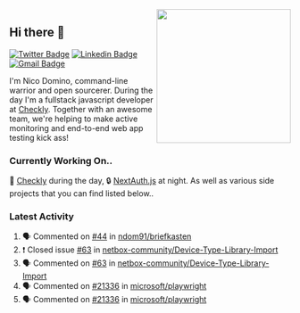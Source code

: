 <img align="right" src="https://user-images.githubusercontent.com/7415984/172472491-91b16eac-fa22-4ecf-92df-d687139fd1f9.gif" width="240" />

## Hi there 👋

[![Twitter Badge](https://img.shields.io/badge/-@ndom91-1ca0f1?style=flat-square&labelColor=1ca0f1&logo=twitter&logoColor=white&link=https://twitter.com/ndom91)](https://twitter.com/ndom91) [![Linkedin Badge](https://img.shields.io/badge/-ndom91-blue?style=flat-square&logo=Linkedin&logoColor=white&link=https://www.linkedin.com/in/ndom91/)](https://www.linkedin.com/in/ndom91/) [![Gmail Badge](https://img.shields.io/badge/-yo@ndo.dev-c14438?style=flat-square&logo=mail.ru&logoColor=white&link=mailto:yo@ndo.dev)](mailto:yo@ndo.dev)

I'm Nico Domino, command-line warrior and open sourcerer. During the day I'm a fullstack javascript developer at [Checkly](https://checklyhq.com). Together with an awesome team, we're helping to make active monitoring and end-to-end web app testing kick ass!

### Currently Working On..

🦝 [Checkly](https://checklyhq.com) during the day, 🔒 [NextAuth.js](https://github.com/nextauthjs/next-auth) at night. As well as various side projects that you can find listed below..

<!--START_SECTION_PROFILE_VIEWS:readme-info-->
<!--END_SECTION_PROFILE_VIEWS:readme-info-->

<!--START_SECTION_DAILY_COMMIT:readme-info-->
<!--END_SECTION_DAILY_COMMIT:readme-info-->

<!--START_SECTION_WEEKLY_COMMIT:readme-info-->
<!--END_SECTION_WEEKLY_COMMIT:readme-info-->

### Latest Activity

<!--START_SECTION:activity-->
1. 🗣 Commented on [#44](https://github.com/ndom91/briefkasten/issues/44) in [ndom91/briefkasten](https://github.com/ndom91/briefkasten)
2. ❗️ Closed issue [#63](https://github.com/netbox-community/Device-Type-Library-Import/issues/63) in [netbox-community/Device-Type-Library-Import](https://github.com/netbox-community/Device-Type-Library-Import)
3. 🗣 Commented on [#63](https://github.com/netbox-community/Device-Type-Library-Import/issues/63) in [netbox-community/Device-Type-Library-Import](https://github.com/netbox-community/Device-Type-Library-Import)
4. 🗣 Commented on [#21336](https://github.com/microsoft/playwright/issues/21336) in [microsoft/playwright](https://github.com/microsoft/playwright)
5. 🗣 Commented on [#21336](https://github.com/microsoft/playwright/issues/21336) in [microsoft/playwright](https://github.com/microsoft/playwright)
<!--END_SECTION:activity-->
